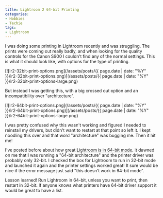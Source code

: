 ```yaml
---
title: Lightroom 2 64-bit Printing
categories:
- Hobbies
- Techie
tags:
- Lightroom
---
```


I was doing some printing in Lightroom recently and was struggling. The prints were coming out really badly, and when looking for the quality controls for the Canon S900 I couldn't find any of the normal settings. This is what it should look like, with options for the type of printing.

[![lr2-32bit-print-options.png](/assets/posts/{{ page.date | date: "%Y" }}/lr2-32bit-print-options.png)](/assets/posts/{{ page.date | date: "%Y" }}/lr2-32bit-print-options-large.png)

But instead I was getting this, with a big crossed out option and an incompatibility over "architecture".

[![lr2-64bit-print-options.png](/assets/posts/{{ page.date | date: "%Y" }}/lr2-64bit-print-options.png)](/assets/posts/{{ page.date | date: "%Y" }}/lr2-64bit-print-options-large.png)

I was pretty confused why this wasn't working and figured I needed to reinstall my drivers, but didn't want to restart at that point so left it. I kept noodling this over and that word "architecture" was bugging me. Then it hit me!

I've posted before about how great [Lightroom is in 64-bit mode](/thingelstad/lightroom-2-in-64-bit-glory). It dawned on me that I was running a "64-bit architecture" and the printer driver was probably only 32-bit. I checked the box for Lightroom to run in 32-bit mode and launched it again and the printer settings worked great! It sure would be nice if the error message just said "this doesn't work in 64-bit mode".

Lesson learned! Run Lightroom in 64-bit, unless you want to print, then restart in 32-bit. If anyone knows what printers have 64-bit driver support it would be great to have a list.
